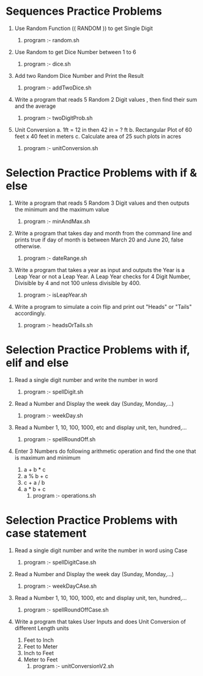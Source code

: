 # Sequences Practice Problems

1. Use Random Function (( RANDOM )) to get Single Digit
    1. program :- random.sh

2. Use Random to get Dice Number between 1 to 6
    1. program :- dice.sh

3. Add two Random Dice Number and Print the Result
    1. program :- addTwoDice.sh

4. Write a program that reads 5 Random 2 Digit values , then find their sum and the average
    1. program :- twoDigitProb.sh

5. Unit Conversion a. 1ft = 12 in then 42 in = ? ft b. Rectangular Plot of 60 feet x 40 feet in meters c. Calculate area of 25 such plots in acres
    1. program :- unitConversion.sh


# Selection Practice Problems with if & else

1. Write a program that reads 5 Random 3 Digit values and then outputs the minimum and the maximum value
    1. program :- minAndMax.sh

2. Write a program that takes day and month from the command line and prints true if day of month is between March 20 and June 20, false otherwise.
    1. program :- dateRange.sh

3. Write a program that takes a year as input and outputs the Year is a Leap Year or not a Leap Year. A Leap Year checks for 4 Digit Number, Divisible by 4 and not 100 unless divisible by 400.
    1. program :- isLeapYear.sh

4. Write a program to simulate a coin flip and print out "Heads" or "Tails" accordingly.
    1. program :- headsOrTails.sh


# Selection Practice Problems with if, elif and else

1. Read a single digit number and write the number in word
    1. program :- spellDigit.sh

2. Read a Number and Display the week day (Sunday, Monday,...)
    1. program :- weekDay.sh

3. Read a Number 1, 10, 100, 1000, etc and display unit, ten, hundred,...
    1. program :- spellRoundOff.sh

4. Enter 3 Numbers do following arithmetic operation and find the one that is maximum and minimum
    1. a + b * c
    2. a % b + c
    3. c + a / b
    4. a * b + c
        1. program :- operations.sh


# Selection Practice Problems with case statement

1. Read a single digit number and write the number in word using Case
    1. program :- spellDigitCase.sh

2. Read a Number and Display the week day (Sunday, Monday,...)
    1. program :- weekDayCAse.sh

3. Read a Number 1, 10, 100, 1000, etc and display unit, ten, hundred,...
    1. program :- spellRoundOffCase.sh

4. Write a program that takes User Inputs and does Unit Conversion of different Length units
    1. Feet to Inch
    2. Feet to Meter
    3. Inch to Feet
    4. Meter to Feet
        1. program :- unitConversionV2.sh